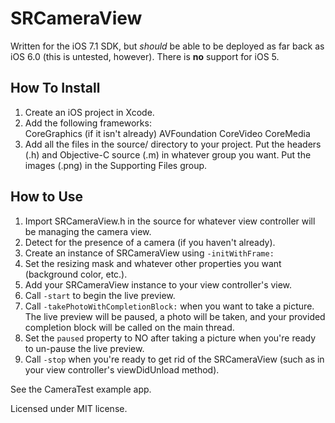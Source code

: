 SRCameraView
============

Written for the iOS 7.1 SDK, but *should* be able to be deployed as far back as iOS 6.0 (this is untested, however). There is **no** support for iOS 5.

How To Install
--------------

1. Create an iOS project in Xcode.
2. Add the following frameworks:  
	CoreGraphics (if it isn't already)
	AVFoundation
	CoreVideo
	CoreMedia
3. Add all the files in the source/ directory to your project. Put the headers (.h) and Objective-C source (.m) in whatever group you want. Put the images (.png) in the Supporting Files group.

How to Use
----------

1. Import SRCameraView.h in the source for whatever view controller will be managing the camera view.
2. Detect for the presence of a camera (if you haven't already).
3. Create an instance of SRCameraView using `-initWithFrame:`
4. Set the resizing mask and whatever other properties you want (background color, etc.).
5. Add your SRCameraView instance to your view controller's view.
6. Call `-start` to begin the live preview.
7. Call `-takePhotoWithCompletionBlock:` when you want to take a picture. The live preview will be paused, a photo will be taken, and your provided completion block will be called on the main thread.
8. Set the `paused` property to NO after taking a picture when you're ready to un-pause the live preview.
9. Call `-stop` when you're ready to get rid of the SRCameraView (such as in your view controller's viewDidUnload method).

See the CameraTest example app.

Licensed under MIT license.